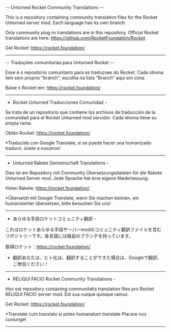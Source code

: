 -- Unturned Rocket Community Translations --

This is a repository containing community translation files for the Rocket Unturned server mod. Each language has its own branch.

Only community plug-in translations are in this repository. Official Rocket translations are here: https://github.com/RocketFoundation/Rocket 

Get Rocket: https://rocket.foundation/

-----------------------------------------------------------------------------------------------------------------------------

-- Traduções comunitarias para Unturned Rocket --

Esse é o repositorio comunitario para as traduçoes do Rocket. Cada idioma tem sem proprio "branch", escolha na lista "Branch" aqui em cima.

Baixe o Rocket em: https://rocket.foundation/

-----------------------------------------------------------------------------------------------------------------------------

- Rocket Unturned Traducciones Comunidad -

Se trata de un repositorio que contiene los archivos de traducción de la comunidad para el Rocket Unturned mod servidor. Cada idioma tiene su propia rama.

Obtén Rocket: https://rocket.foundation/

 *Traducido con Google Translate, si se puede hacer una humanizado traducir, únete a nosotros!

-----------------------------------------------------------------------------------------------------------------------------

- Unturned Rakete Gemeinschaft Translations -

Dies ist ein Repository mit Community Übersetzungsdateien für die Rakete Unturned Server mod. Jede Sprache hat eine eigene Niederlassung.

Holen Rakete: https://rocket.foundation/

 *Übersetzt mit Google Translate, wenn Sie machen können, ein humanisierter übersetzen, bitte besuchen Sie uns!

-----------------------------------------------------------------------------------------------------------------------------

- あらゆる手段ロケットコミュニティ翻訳 - 

これはロケットあらゆる手段サーバーmodのコミュニティ翻訳ファイルを含むリポジトリーです。各言語には独自のブランチを持っています。

取得ロケット：https://rocket.foundation/

 * 翻訳あなたは、ヒト化は、翻訳することができた場合は、Googleで翻訳、ご参加ください！

-----------------------------------------------------------------------------------------------------------------------------

- RELIQUI FACIO Rocket Community Translations -

Hoc est repository containing communitatis translation files pro Rocket RELIQUI FACIO server mod. Est sua cuique quisque ramus.

Get Rocket: https://rocket.foundation/

 *Translate cum translato si potes humanatum translate Placere nos coniunge!

-----------------------------------------------------------------------------------------------------------------------------
